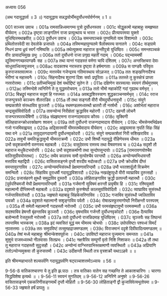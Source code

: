 अध्यायः 056
	
(अथ गदायुद्धपर्व ॥ 3 ॥) गदायुद्धाय सन्नद्धयोर्भीमदुर्योधनयोर्वर्णनम् ॥ 1 ॥
	
001	सञ्जय उवाच ।
001a	रामसान्निध्यमागम्य पुत्रो दुर्योधनस्तव ।
001c	योद्धुकामो महाबाहुः समहृष्यत वीर्यवान् ॥
002a	दृष्ट्वा लाङ्गलिनं राजा प्रत्युत्थाय च भारत ।
002c	प्रीत्यापरमया युक्तो युधिष्ठिरमथाब्रवीत् ॥
003	दुर्योधन उवाच ।
003a	समन्तपञ्चकं पुण्यमितो याम विशाम्पते ।
003c	प्रथितोत्तरवेदी सा देवलोके प्रजापतेः ॥
004a	तस्मिन्महापुण्यतमे त्रैलोक्यस्य सनातने ।
004c	सङ्ग्रामे निधनं प्राप्य ध्रुवं स्वर्गं गमिष्यसि ॥
005a	तथेत्युक्त्वा महाराज कुन्तीपुत्रो युधिष्ठिरः ।
005c	समन्तपञ्चकं वीरः प्रायादभिमुखः प्रभुः ॥
006a	ततो दुर्योधनो राजा प्रगृह्य महतीं गदाम् ।
006c	पद्भ्याममर्षी द्युतिमानगच्छत्पाण्डवैः सह ॥
007a	तथा यान्तं गदाहस्तं वर्मणा चापि दंशितम् ।
007c	अन्तरिक्षचरा देवाः साधुसाध्वित्यपूजयन् ॥
008ac	वादकाश्च नरास्तत्र दृष्ट्वा ते हर्षमागताः ॥
009a	स पाण्डवैः परिवृतः कुरुराजस्तवात्मजः ।
009c	मत्तस्येव गजेन्द्रस्य गतिमास्थाय सोऽव्रजत् ॥
010a	ततः शङ्खनिनादैश्च भेरीणां च महास्वनैः ।
010c	सिंहनादैश्च शूराणां दिशः सर्वाः प्रपूरिताः ॥
011a	ततस्ते तु कुरुक्षेत्रं प्राप्ता नरवरोत्तमाः ।
011c	प्रतीच्यभिमुखं देशं यथोद्दिष्टं सुतेन ते ।
011e	दक्षिणेन सरस्वत्याः स्वयनं तीर्थमुत्तमम् ॥
012ac	तस्मिन्देशे त्वनिरिणे ते तु युद्धमरोचयन् ॥
013a	ततो भीमो महाकोटिं गदां गृह्याथ वर्मभृत् ।
013c	बिभ्रद्रूपं महाराज सदृशं हि गरुत्मतः ॥
014a	अवबद्धशिरस्त्राणः शुद्धकाञ्चनवर्मभृत् ।
014c	रराज राजन्पुत्रस्ते काञ्चनः शैलराडिव ॥
015a	तौ तथा सङ्गतौ वीरौ भीमदुर्योधनावुभौ ।
015c	संयुगे सम्प्रकाशेते संरब्धाविव कुञ्जरौ ॥
016a	रथमण्डलमध्यस्थौ भ्रातरौ तौ नरर्षभौ ।
016c	अशोभेतां महाराज चन्द्रसूर्याविवोदितौ ॥
017a	तावन्योन्यं निरीक्षेतां क्रुद्धाविव महोरगौ ।
017c	दहन्तौ लोचनै राजन्परस्परवधैषिणौ ॥
018a	संप्रहृष्टमना राजन्गदामादाय कौरवः ।
018c	सृक्विणी संलिहन्राजन्क्रोधरक्तेक्षणः श्वसन् ॥
019a	ततो दुर्योधनो राजन्गदामादाय वीर्यवान् ।
019c	भीमसेनमभिप्रेक्ष्य गजो गजमिवाह्वयत् ॥
020a	अद्रिसारमयीं भीमस्तथैवादाय वीर्यवान् ।
020c	आह्वयामास नृपतिं सिंहः सिंहं यथा वने ॥
021a	तावुद्यतगदापाणी दुर्योधनवृकोदरौ ।
021c	संयुगे सम्प्रकाशेतां गिरी सशिखराविव ॥
022a	तावुभौ समतिक्रुद्धावुभौ भीमपराक्रमौ ।
022c	उभौ शिष्यौ गदायुद्धे रौहिणेयस्य धीमतः ॥
023a	उभौ सदृशकर्माणौ वरुणस्य महाबलौ ।
023c	वासुदेवस्य रामस्य तथा वैश्रवणस्य च ॥
024a	सदृशौ तौ महाराज मधुकैटभयोरपि ।
024c	उभौ सदृशकर्माणौ तथा सुन्दोपसुन्दयोः ॥
025a	[रामरावणयोश्चैव वालिसुग्रीवयोस्तथा] ।
025c	तथैव कालस्य समौ मृत्योश्चैव परन्तपौ ॥
026a	अन्योन्यमभिधावन्तौ मत्ताविव महाद्विपौ ।
026c	वासितासङ्गमे दृप्तौ शरदीव मदोत्कटौ ॥
027a	उभौ क्रोधविषं दीप्तं वमन्तावुरगाविव ।
027c	अन्योन्यमभिसंरब्धौ प्रेक्षमाणावरिन्दमौ ॥
028a	उभौ भरतशार्दूलौ विक्रमेण समन्वितौ ।
028c	सिंहाविव दुराधर्षौ गदायुद्धविशारदौ ॥
029a	नखदंष्ट्रायुधौ वीरौ व्याघ्राविव दुरुत्सहौ ।
029c	प्रजासंहरणे क्षुब्धौ समुद्राविव दुस्तरौ ॥
030a	लोहिताङ्गाविव क्रुद्धौ प्रतपन्तौ महारथौ ।
030c	[पूर्वपश्चिमजौ मेघौ प्रेक्षमाणावरिन्दमौ ॥
031a	गर्जमानौ सुविषमं क्षरन्तौ प्रावृषीव हि ।
031c	रश्मियुक्तौ महात्मानौ दीप्तिमन्तौ महाबलौ ॥
032a	ददृशाते कुरुश्रेष्ठौ कालसूर्याविवोदितौ ।
032c	व्याघ्राविव सुसंरब्धौ गर्जन्ताविवतोयदौ ॥
033a	जहृषाते महाबाहू सिंहकेसरिणाविव ।
033c	गजाविव सुसंरब्धौ ज्वलिताविव पावकौ ॥
034a	ददृशाते महात्मानौ सशृङ्गाविव पर्वतौ ।
034c	रोषात्प्रस्फुरमाणोष्ठौ निरीक्षन्तौ परस्परम् ॥
035a	तौ समेतौ महात्मानौ गदाहस्तौ नरोत्तमौ ।]
035c	उभौ परमसंहृष्टावुभौ परमसम्मतौ ॥
036a	सदश्वाविव हेषन्तौ बृंहन्ताविव कुञ्जरौ ।
036c	वृषभाविव गर्जन्तौ दुर्योधनवृकोदरौ ।
036e	दैत्याविव बलोन्मत्तौ रेजतुस्तौ नरोत्तमौ ॥
037a	ततो दुर्योधनो राजन्निदमाह युधिष्ठिरम् ।
037c	सृञ्जयैः सह तिष्ठन्तं तपन्तमिव भास्करम् ॥
038a	इदं व्यवसितं युद्धं मम भीमस्य चोभयोः ।
038c	उपोपविष्टाः पश्यध्वं विमर्दं नृपसत्तमाः ॥
039a	ततः समुपविष्टं तत्सुमहद्राजमण्डलम् ।
039c	विराजमानं ददृशे दिवीवादित्यमण्डलम् ॥
040a	तेषां मध्ये महाबाहुः श्रीमान्केशवपूर्वजः ।
040c	उपविष्टो महाराज पूज्यमानः समन्ततः ॥
041a	शुशुभे राजमध्यस्थो नीलवासाः सितप्रभः ।
041c	नक्षत्रैरिव सम्पूर्णो वृतो निशि निशाकरः ॥
042a	तौ तथा तु महाराज गदाहस्तौ सुदुःसहौ ।
042c	अन्योन्यं वाग्भिरुग्राभिस्तक्षमाणौ व्यवस्थितौ ॥
043a	अप्रियाणि ततोऽन्योन्यमुक्त्वा तौ कुरुसत्तमौ ।
043c	उदीक्षन्तौ स्थितौ तत्र वृत्रशक्रौ यथाऽऽहवे ॥ ॥
	
इति श्रीमन्महाभारते शल्यपर्वणि गदायुद्धपर्वणि षट्पञ्चाशत्तमोऽध्यायः ॥ 56 ॥
	
9-56-8 वातिकाश्चारणा ये तु इति झ.पाठः । तत्र वातिकाः वातेन सह गच्छन्ति ते आकाशचारिणः । चारणाः सिद्धविशेषा इत्यर्थः ॥ । 9-56-11 स्वयनं सुगतिदम् ॥ 9-56-12 अनिरिणे अनूषरे ॥ 9-56-26 वासितासङ्गमे एककरिणीसङ्गमार्थे दृप्तौ मोहितौ ॥ 9-56-30 लोहिताङ्गौ द्वौ कुजाविवेत्यभूतोपमा ॥ 9-56-33 जहृषाते हर्षं प्रापतुः ॥
